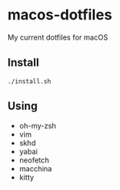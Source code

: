 # macos-dotfiles
My current dotfiles for macOS

## Install

`./install.sh`

## Using

- oh-my-zsh
- vim
- skhd
- yabai
- neofetch
- macchina
- kitty
